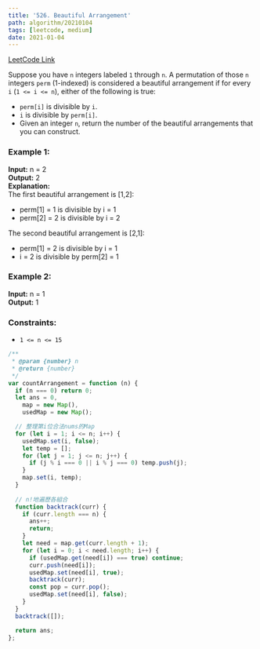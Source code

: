 ```yaml
---
title: '526. Beautiful Arrangement'
path: algorithm/20210104
tags: [leetcode, medium]
date: 2021-01-04
---
```


[LeetCode Link](https://leetcode.com/problems/beautiful-arrangement/)

Suppose you have `n` integers labeled `1` through `n`. A permutation of those `n` integers `perm` (1-indexed) is considered a beautiful arrangement if for every `i` (`1 <= i <= n`), either of the following is true:

- `perm[i]` is divisible by `i`.
- `i` is divisible by `perm[i]`.
- Given an integer `n`, return the number of the beautiful arrangements that you can construct.

### Example 1:

**Input:** n = 2  
**Output:** 2  
**Explanation:**  
The first beautiful arrangement is [1,2]:

- perm[1] = 1 is divisible by i = 1
- perm[2] = 2 is divisible by i = 2

The second beautiful arrangement is [2,1]:

- perm[1] = 2 is divisible by i = 1
- i = 2 is divisible by perm[2] = 1

### Example 2:

**Input:** n = 1  
**Output:** 1

### Constraints:

- `1 <= n <= 15`

```javascript
/**
 * @param {number} n
 * @return {number}
 */
var countArrangement = function (n) {
  if (n === 0) return 0;
  let ans = 0,
    map = new Map(),
    usedMap = new Map();

  // 整理第i位合法nums的Map
  for (let i = 1; i <= n; i++) {
    usedMap.set(i, false);
    let temp = [];
    for (let j = 1; j <= n; j++) {
      if (j % i === 0 || i % j === 0) temp.push(j);
    }
    map.set(i, temp);
  }
  
  // n!地遍歷各組合
  function backtrack(curr) {
    if (curr.length === n) {
      ans++;
      return;
    }
    let need = map.get(curr.length + 1);
    for (let i = 0; i < need.length; i++) {
      if (usedMap.get(need[i]) === true) continue;
      curr.push(need[i]);
      usedMap.set(need[i], true);
      backtrack(curr);
      const pop = curr.pop();
      usedMap.set(need[i], false);
    }
  }
  backtrack([]);

  return ans;
};
```